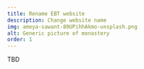 ```yaml
---
title: Rename EBT website
description: Change website name
img: ameya-sawant-89UPihhAkmo-unsplash.png
alt: Generic picture of monastery
order: 1
---
```

TBD
